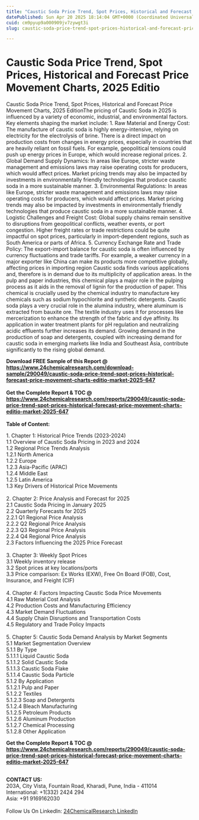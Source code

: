 ```yaml
---
title: "Caustic Soda Price Trend, Spot Prices, Historical and Forecast Price Movement Charts, 2025 Editio"
datePublished: Sun Apr 20 2025 18:14:04 GMT+0000 (Coordinated Universal Time)
cuid: cm9pyup9a000909jv7zywgt3i
slug: caustic-soda-price-trend-spot-prices-historical-and-forecast-price-movement-charts-2025-editio

---
```


# Caustic Soda Price Trend, Spot Prices, Historical and Forecast Price Movement Charts, 2025 Editio

<p>Caustic Soda Price Trend, Spot Prices, Historical and Forecast Price Movement Charts, 2025 EditionThe pricing of Caustic Soda in 2025 is influenced by a variety of economic, industrial, and environmental factors. Key elements shaping the market include:
1. Raw Material and Energy Cost: The manufacture of caustic soda is highly energy-intensive, relying on electricity for the electrolysis of brine. There is a direct impact on production costs from changes in energy prices, especially in countries that are heavily reliant on fossil fuels. For example, geopolitical tensions could push up energy prices in Europe, which would increase regional prices.
2. Global Demand Supply Dynamics: In areas like Europe, stricter waste management and emissions laws may raise operating costs for producers, which would affect prices. Market pricing trends may also be impacted by investments in environmentally friendly technologies that produce caustic soda in a more sustainable manner.
3. Environmental Regulations: In areas like Europe, stricter waste management and emissions laws may raise operating costs for producers, which would affect prices. Market pricing trends may also be impacted by investments in environmentally friendly technologies that produce caustic soda in a more sustainable manner.
4. Logistic Challenges and Freight Cost: Global supply chains remain sensitive to disruptions from geopolitical conflicts, weather events, or port congestion. Higher freight rates or trade restrictions could be quite impactful on spot prices, particularly in import-dependent regions, such as South America or parts of Africa.
5. Currency Exchange Rate and Trade Policy: The export-import balance for caustic soda is often influenced by currency fluctuations and trade tariffs. For example, a weaker currency in a major exporter like China can make its products more competitive globally, affecting prices in importing region
Caustic soda finds various applications and, therefore is in demand due to its multiplicity of application areas. In the pulp and paper industries, this chemical plays a major role in the pulping process as it aids in the removal of lignin for the production of paper. This chemical is crucially used by the chemical industry to manufacture key chemicals such as sodium hypochlorite and synthetic detergents. Caustic soda plays a very crucial role in the alumina industry, where aluminum is extracted from bauxite ore. The textile industry uses it for processes like mercerization to enhance the strength of the fabric and dye affinity. Its application in water treatment plants for pH regulation and neutralizing acidic effluents further increases its demand. Growing demand in the production of soap and detergents, coupled with increasing demand for caustic soda in emerging markets like India and Southeast Asia, contribute significantly to the rising global demand.</p><div><b>Download FREE Sample of this Report @ 
            <a href="https://www.24chemicalresearch.com/download-sample/290049/caustic-soda-price-trend-spot-prices-historical-forecast-price-movement-charts-editio-market-2025-647">
            https://www.24chemicalresearch.com/download-sample/290049/caustic-soda-price-trend-spot-prices-historical-forecast-price-movement-charts-editio-market-2025-647</a></b></div><br>

<div><b>Get the Complete Report & TOC @ 
            <a href="https://www.24chemicalresearch.com/reports/290049/caustic-soda-price-trend-spot-prices-historical-forecast-price-movement-charts-editio-market-2025-647">
            https://www.24chemicalresearch.com/reports/290049/caustic-soda-price-trend-spot-prices-historical-forecast-price-movement-charts-editio-market-2025-647</a></b></div><br>
            <b>Table of Content:</b><p>1. Chapter 1: Historical Price Trends (2023-2024)<br />
1.1 Overview of Caustic Soda Pricing in 2023 and 2024<br />
1.2 Regional Price Trends Analysis<br />
1.2.1 North America<br />
1.2.2 Europe<br />
1.2.3 Asia-Pacific (APAC)<br />
1.2.4 Middle East<br />
1.2.5 Latin America<br />
1.3 Key Drivers of Historical Price Movements<br />
<br />
2. Chapter 2: Price Analysis and Forecast for 2025<br />
2.1 Caustic Soda Pricing in January 2025<br />
2.2 Quarterly Forecasts for 2025<br />
2.2.1 Q1 Regional Price Analysis<br />
2.2.2 Q2 Regional Price Analysis<br />
2.2.3 Q3 Regional Price Analysis<br />
2.2.4 Q4 Regional Price Analysis<br />
2.3 Factors Influencing the 2025 Price Forecast<br />
<br />
3. Chapter 3: Weekly Spot Prices<br />
3.1 Weekly inventory release<br />
3.2 Spot prices at key locations/ports<br />
3.3 Price comparison: Ex Works (EXW), Free On Board (FOB), Cost, Insurance, and Freight (CIF)<br />
<br />
4. Chapter 4: Factors Impacting Caustic Soda Price Movements<br />
4.1 Raw Material Cost Analysis<br />
4.2 Production Costs and Manufacturing Efficiency<br />
4.3 Market Demand Fluctuations<br />
4.4 Supply Chain Disruptions and Transportation Costs<br />
4.5 Regulatory and Trade Policy Impacts<br />
<br />
5. Chapter 5: Caustic Soda Demand Analysis by Market Segments<br />
5.1 Market Segmentation Overview<br />
5.1.1 By Type<br />
5.1.1.1 Liquid Caustic Soda<br />
5.1.1.2 Solid Caustic Soda<br />
5.1.1.3 Caustic Soda Flake<br />
5.1.1.4 Caustic Soda Particle<br />
5.1.2 By Application<br />
5.1.2.1 Pulp and Paper<br />
5.1.2.2 Textiles<br />
5.1.2.3 Soap and Detergents<br />
5.1.2.4 Bleach Manufacturing<br />
5.1.2.5 Petroleum Products<br />
5.1.2.6 Aluminum Production<br />
5.1.2.7 Chemical Processing<br />
5.1.2.8 Other Application</p>

<div><b>Get the Complete Report & TOC @ 
            <a href="https://www.24chemicalresearch.com/reports/290049/caustic-soda-price-trend-spot-prices-historical-forecast-price-movement-charts-editio-market-2025-647">
            https://www.24chemicalresearch.com/reports/290049/caustic-soda-price-trend-spot-prices-historical-forecast-price-movement-charts-editio-market-2025-647</a></b></div><br>

<b>CONTACT US:</b><br>
            203A, City Vista, Fountain Road, Kharadi, Pune, India - 411014<br>
            International: +1(332) 2424 294<br>
            Asia: +91 9169162030 <br><br>
            Follow Us On LinkedIn: <a href="https://www.linkedin.com/company/24chemicalresearch/">24ChemicalResearch LinkedIn</a>